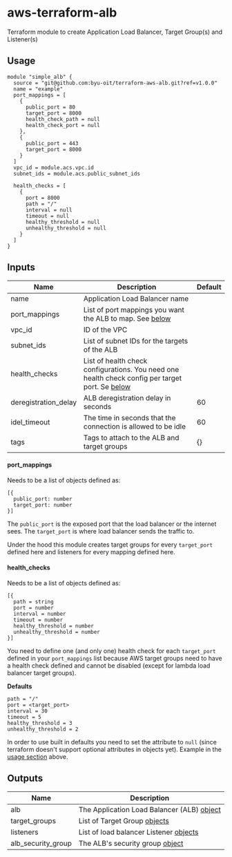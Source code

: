 # aws-terraform-alb
Terraform module to create Application Load Balancer, Target Group(s) and Listener(s)

## Usage
```hcl
module "simple_alb" {
  source = "git@github.com:byu-oit/terraform-aws-alb.git?ref=v1.0.0"
  name = "example"
  port_mappings = [
    {
      public_port = 80
      target_port = 8000
      health_check_path = null
      health_check_port = null
    },
    {
      public_port = 443
      target_port = 8000
    }
  ]
  vpc_id = module.acs.vpc.id
  subnet_ids = module.acs.public_subnet_ids

  health_checks = [
    {
      port = 8000
      path = "/"
      interval = null
      timeout = null
      healthy_threshold = null
      unhealthy_threshold = null
    }
  ]
}
```

## Inputs

| Name | Description | Default |
| --- | --- | --- |
| name | Application Load Balancer name | |
| port_mappings | List of port mappings you want the ALB to map. See [below](#port_mappings)| |
| vpc_id | ID of the VPC | |
| subnet_ids | List of subnet IDs for the targets of the ALB | |
| health_checks | List of health check configurations. You need one health check config per target port. Se [below](#health_checks)| |
| deregistration_delay | ALB deregistration delay in seconds | 60 |
| idel_timeout | The time in seconds that the connection is allowed to be idle | 60 |
| tags | Tags to attach to the ALB and target groups | {} |

#### port_mappings
Needs to be a list of objects defined as:
```hcl
[{
  public_port: number
  target_port: number
}]
```
The `public_port` is the exposed port that the load balancer or the internet sees. The `target_port` is where load balancer sends the traffic to.

Under the hood this module creates target groups for every `target_port` defined here and listeners for every mapping defined here.

#### health_checks
Needs to be a list of objects defined as:
```hcl
[{
  path = string
  port = number
  interval = number
  timeout = number
  healthy_threshold = number
  unhealthy_threshold = number
}]
```
You need to define one (and only one) health check for each `target_port` defined in your `port_mappings` list because AWS target groups need to have a health check defined and cannot be disabled (except for lambda load balancer target groups).

**Defaults**
```hcl
path = "/"
port = <target_port>
interval = 30
timeout = 5
healthy_threshold = 3
unhealthy_threshold = 2
```

In order to use built in defaults you need to set the attribute to `null` (since terraform doesn't support optional attributes in objects yet). Example in the [usage section](#usage) above.

## Outputs
| Name | Description |
| --- | --- |
| alb | The Application Load Balancer (ALB) [object](https://www.terraform.io/docs/providers/aws/r/lb.html#attributes-reference) |
| target_groups | List of Target Group [objects](https://www.terraform.io/docs/providers/aws/r/lb_target_group.html#attributes-reference) |
| listeners | List of load balancer Listener [objects](https://www.terraform.io/docs/providers/aws/r/lb_listener.html#attributes-reference) |
| alb_security_group | The ALB's security group [object](https://www.terraform.io/docs/providers/aws/r/security_group.html#attributes-reference) |